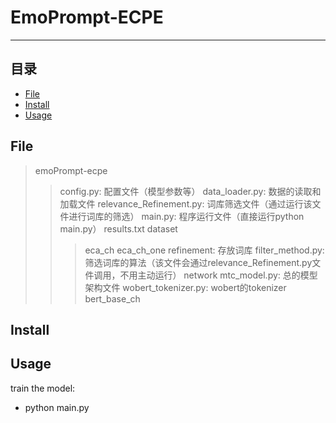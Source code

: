 # EmoPrompt-ECPE

****
## 目录
* [File](#File)
* [Install](#Install)
* [Usage](#Usage)
## File
> emoPrompt-ecpe
>> config.py: 配置文件（模型参数等）
>> data_loader.py: 数据的读取和加载文件
>> relevance_Refinement.py: 词库筛选文件（通过运行该文件进行词库的筛选）
>> main.py: 程序运行文件（直接运行python main.py）
>> results.txt
>> dataset
>>> eca_ch
>>> eca_ch_one 
>> refinement: 存放词库
>>> filter_method.py: 筛选词库的算法（该文件会通过relevance_Refinement.py文件调用，不用主动运行）
>> network
>>> mtc_model.py: 总的模型架构文件
>>> wobert_tokenizer.py: wobert的tokenizer
>> bert_base_ch

## Install

## Usage
train the model:
* python main.py
